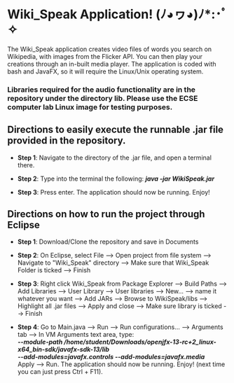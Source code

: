 # Wiki_Speak Application! (ﾉ◕ヮ◕)ﾉ*:･ﾟ✧
The Wiki_Speak application creates video files of words you search on Wikipedia, with images from the Flicker API. You can then play your creations through an in-built media player. The application is coded with bash and JavaFX, so it will require the Linux/Unix operating system.   

### Libraries required for the audio functionality are in the repository under the directory lib.  Please use the ECSE computer lab Linux image for testing purposes.  

## Directions to easily execute the runnable .jar file provided in the repository.
- **Step 1**: Navigate to the directory of the .jar file, and open a terminal there.  

- **Step 2**: Type into the terminal the following: ***java -jar WikiSpeak.jar***  
- **Step 3**: Press enter. The application should now be running. Enjoy!  

## Directions on how to run the project through Eclipse
- **Step 1**: Download/Clone the repository and save in Documents  
- **Step 2**: On Eclipse, select File --> Open project from file system --> Navigate to "Wiki_Speak" directory --> Make sure
that Wiki_Speak Folder is ticked --> Finish  

- **Step 3**: Right click Wiki_Speak from Package Explorer --> Build Paths --> Add Libraries --> User Library --> User
libraries --> New... --> name it whatever you want --> Add JARs --> Browse to WikiSpeak/libs --> Highlight all .jar
files --> Apply and close --> Make sure library is ticked --> Finish  
- **Step 4**: Go to Main.java --> Run --> Run configurations... --> Arguments tab --> In VM Arguments text area, type:  
***--module-path /home/student/Downloads/openjfx-13-rc+2_linux-x64_bin-sdk/javafx-sdk-13/lib  
 --add-modules=javafx.controls --add-modules=javafx.media***  
 Apply --> Run. The application should now be running.  Enjoy! (next time you can just press Ctrl + F11).
